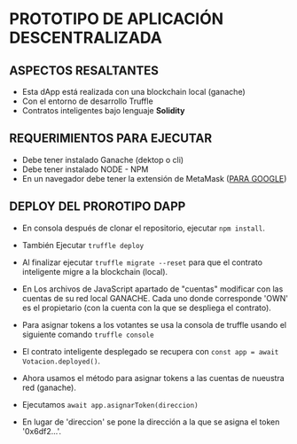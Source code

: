 # PROTOTIPO DE APLICACIÓN DESCENTRALIZADA 
## ASPECTOS RESALTANTES
* Esta dApp está realizada con una blockchain local (ganache)
* Con el entorno de desarrollo Truffle
* Contratos inteligentes bajo lenguaje **Solidity**
## REQUERIMIENTOS PARA EJECUTAR
* Debe tener instalado Ganache (dektop o cli)
* Debe tener instalado NODE - NPM
* En un navegador debe tener la extensión de MetaMask (<a href="https://chrome.google.com/webstore/detail/metamask/nkbihfbeogaeaoehlefnkodbefgpgknn?hl=es" target="_blank">PARA GOOGLE</a>)
## DEPLOY DEL PROROTIPO DAPP
* En consola después de clonar el repositorio, ejecutar `npm install`.
* También Ejecutar `truffle deploy`
* Al finalizar ejecutar `truffle migrate --reset` para que el contrato inteligente migre a la blockchain (local). 
* En Los archivos de JavaScript apartado de "cuentas" modificar con las cuentas de su red local GANACHE. Cada uno donde corresponde 'OWN' es el propietario (con la cuenta con la que se despliega el contrato).

* Para asignar tokens a los votantes se usa la consola de truffle usando el siguiente comando `truffle console`
* El contrato inteligente desplegado se recupera con `const app = await Votacion.deployed()`.
* Ahora usamos el método para asignar tokens a las cuentas de nueustra red (ganache).
* Ejecutamos `await app.asignarToken(direccion)`
* En lugar de 'direccion' se pone la dirección a la que se asigna el token '0x6df2...'.
